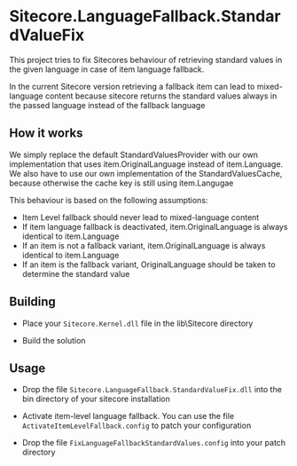 # Sitecore.LanguageFallback.StandardValueFix

This project tries to fix Sitecores behaviour of retrieving standard values in the given language in case of item language fallback.

In the current Sitecore version retrieving a fallback item can lead to mixed-language content because sitecore returns the standard values always in the passed language instead of the fallback language

## How it works

We simply replace the default StandardValuesProvider with our own implementation that uses item.OriginalLanguage instead of item.Language. We also have to use our own implementation of the StandardValuesCache, because otherwise the cache key is still using item.Langugae

This behaviour is based on the following assumptions:
* Item Level fallback should never lead to mixed-language content
* If item language fallback is deactivated, item.OriginalLanguage is always identical to item.Language
* If an item is not a fallback variant, item.OriginalLanguage is always identical to item.Language
* If an item is the fallback variant, OriginalLanguage should be taken to determine the standard value

## Building

* Place your `Sitecore.Kernel.dll` file in the lib\Sitecore directory

* Build the solution

## Usage

* Drop the file `Sitecore.LanguageFallback.StandardValueFix.dll` into the bin directory of your sitecore installation

* Activate item-level language fallback. You can use the file `ActivateItemLevelFallback.config` to patch your configuration

* Drop the file `FixLanguageFallbackStandardValues.config` into your patch directory